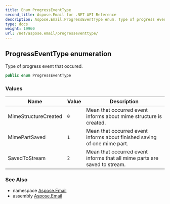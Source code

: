 ```yaml
---
title: Enum ProgressEventType
second_title: Aspose.Email for .NET API Reference
description: Aspose.Email.ProgressEventType enum. Type of progress event that occured
type: docs
weight: 19960
url: /net/aspose.email/progresseventtype/
---
```

## ProgressEventType enumeration

Type of progress event that occured.

```csharp
public enum ProgressEventType
```

### Values

| Name | Value | Description |
| --- | --- | --- |
| MimeStructureCreated | `0` | Mean that occurred event informs about mime structure is created. |
| MimePartSaved | `1` | Mean that occurred event informs about finished saving of one mime part. |
| SavedToStream | `2` | Mean that occurred event informs that all mime parts are saved to stream. |

### See Also

* namespace [Aspose.Email](../../aspose.email/)
* assembly [Aspose.Email](../../)



